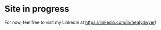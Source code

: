 # Site in progress

For now, feel free to visit my LinkedIn at https://linkedin.com/in/healydwyer! 
